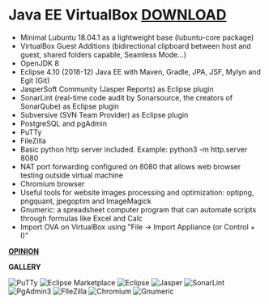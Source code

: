 # Java EE VirtualBox [DOWNLOAD](https://github.com/Virtual-Machines/Java-EE-VirtualBox/releases/download/latest/JavaEE.ova)

- Minimal Lubuntu 18.04.1 as a lightweight base (lubuntu-core package)
- VirtualBox Guest Additions (bidirectional clipboard between host and guest, shared folders capable, Seamless Mode...)
- OpenJDK 8
- Eclipse 4.10 (2018-12) Java EE with Maven, Gradle, JPA, JSF, Mylyn and Egit (Git)
- JasperSoft Community (Jasper Reports) as Eclipse plugin
- SonarLint (real-time code audit by Sonarsource, the creators of SonarQube) as Eclipse plugin
- Subversive (SVN Team Provider) as Eclipse plugin
- PostgreSQL and pgAdmin
- PuTTy
- FileZilla
- Basic python http server included. Example: python3 -m http.server 8080
- NAT port forwarding configured on 8080 that allows web browser testing outside virtual machine
- Chromium browser
- Useful tools for website images processing and optimization: optipng, pngquant, jpegoptim and ImageMagick
- Gnumeric: a spreadsheet computer program that can automate scripts through formulas like Excel and Calc
- Import OVA on VirtualBox using "File -> Import Appliance (or Control + I)"

[**OPINION**](https://docs.google.com/forms/d/1FHgWDZyQsE8-zDAmjBC0LPR09UpYkPNhy0g67J84Rog)

**GALLERY**

![PuTTy](https://github.com/Virtual-Machines/Java-EE-VirtualBox/blob/master/putty.png)
![Eclipse Marketplace](https://github.com/Virtual-Machines/Java-EE-VirtualBox/blob/master/eclipseMarketplace.png)
![Eclipse](https://github.com/Virtual-Machines/Java-EE-VirtualBox/blob/master/eclipseAbout.png)
![Jasper](https://github.com/Virtual-Machines/Java-EE-VirtualBox/blob/master/jasper.png)
![SonarLint](https://github.com/Virtual-Machines/Java-EE-VirtualBox/blob/master/SonarLint.png)
![PgAdmin3](https://github.com/Virtual-Machines/Java-EE-VirtualBox/blob/master/pgadmin.png)
![FlleZilla](https://github.com/Virtual-Machines/Java-EE-VirtualBox/blob/master/filezilla.png)
![Chromium](https://github.com/Virtual-Machines/Java-EE-VirtualBox/blob/master/chromium.png)
![Gnumeric](https://github.com/Virtual-Machines/Java-EE-VirtualBox/blob/master/gnumeric.png)
